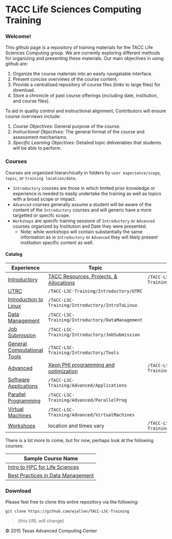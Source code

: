 # TACC Life Sciences Computing Training

### Welcome!

This github page is a repository of training materials for the TACC Life
Sciences Computing group. We are currently exploring different methods for
organizing and presenting these materials. Our main objectives in using github
are:

1. Organize the course materials into an easily navigatable interface. 
2. Present concise overviews of the course content.
3. Provide a centralized repository of course files (*links* to large files) for download.
4. Store a chronicle of past course offerings (including date, institution, and course files).

To aid in quality control and instructional alignment, Contributors will ensure course overviews include:

1. *Course Objectives*:  General purpose of the course. 
2. *Instructional Objectives*: The general format of the course and assessment mechanisms.
3. *Specific Learning Objectives*: Detailed topic deliverables that students will be able to perform.

### Courses

Courses are organized hierarchically in folders by `user experience/scope`, `topic`, or `training location/date`.
* `Introductory` courses are those in which limited prior knowledge or experience is needed to easily undertake the training as well as topics with a broad scope or impact.
* `Advanced` courses generally assume a student will be aware of the content of the `Introductory` courses and will generic have a more targetted or specifc scope.
* `Workshops` are specifc training sessions of `Introductory` or `Advanced` courses organized by Institution and Date they were presented.
  * Note: while workshops will contain substantially the same information as in `Introductory` or `Advanced` they will likely present institution specific content as well.

#### Catalog

Experience | Topic | Path
-----------|-------|-------
[Introductory](/Introductory) | [TACC Resources, Projects, &amp; Allocations](Introductory/TACC)| `/TACC-LSC-Training/Introductory/TACC`
 | [UTRC](Introductory/UTRC)| `/TACC-LSC-Training/Introductory/UTRC`
 | [Introduction to Linux](Introductory/IntroToLinux)| `/TACC-LSC-Training/Introductory/IntroToLinux`
 | [Data Management](Introductory/DataManagement)| `/TACC-LSC-Training/Introductory/DataManagement`
 | [Job Submission](Introductory/JobSubmission)| `/TACC-LSC-Training/Introductory/JobSubmission`
 | [General Computational Tools](Introductory/Tools)| `/TACC-LSC-Training/Introductory/Tools`
[Advanced](/Advanced) | [Xeon PHI programming and optimization](Advanced/XeonPhi) | `/TACC-LSC-Training/Advanced/XeonPhi`
 | [Software Applications](Advanced/Applications)| `/TACC-LSC-Training/Advanced/Applications`
 | [Parallel Programming](Advanced/ParallelProg)| `/TACC-LSC-Training/Advanced/ParallelProg`
 | [Virtual Machines](Advanced/VirtualMachines)| `/TACC-LSC-Training/Advanced/VirtualMachines`
[Workshops](/Workshops) | location and times vary | `/TACC-LSC-Training/Workshops`

There is a lot more to come, but for now, perhaps look at the following courses:

Sample Course Name |
----------- |
[Intro to HPC for Life Sciences](/Introductory/defunctHPC/IntroToHPCforLSC) |
[Best Practices in Data Management](/Introductory/DataManagement) |


### Download

Please feel free to clone this entire repository via the following:

```
git clone https://github.com/wjallen/TACC-LSC-Training
```
>\(this URL will change\)



&copy; 2015 Texas Advanced Computing Center

